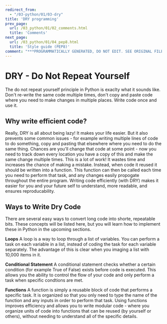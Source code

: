 ```yaml
---
redirect_from:
  - "/03-python/01/03-dry"
title: 'DRY programming'
prev_page:
  url: /03_python/01/02_comments.html
  title: 'Comments'
next_page:
  url: /03_python/01/04_pep8.html
  title: 'Style guide (PEP8)'
comment: "***PROGRAMMATICALLY GENERATED, DO NOT EDIT. SEE ORIGINAL FILES IN /content***"
---
```

# DRY - Do Not Repeat Yourself

The do not repeat yourself principle in Python is exaclty what it sounds like. Don't re-write the same code multiple times, don't copy and paste code where you need to make changes in multiple places. Write code once and use it.

## Why write efficient code?

Really, DRY is all about being lazy! It makes your life easier. But it also prevents some common issues - for example writing multiple lines of code to do something, copy and pasting that elsewhere where you need to do the same thing. Chances are you'll change that code at some point - now you need to track down every location you have a copy of this and make the same change multiple times. This is a lot of work! It wastes time and increases the chance of making a mistake.
Instead, when code it reused it should be written into a function. This function can then be called each time you need to perform that task, and any changes easily propogate throughout the entire program. Writing code efficiently (with DRY) makes it easier for you and your future self to understand, more readable, and ensures reproducability.

## Ways to Write Dry Code

There are several easy ways to convert long code into shorte, repeatable bits. These concepts will be listed here, but you will learn how to implement these in Python in the upcoming sections.

**Loops**
A loop is a way to loop through a list of variables. You can perform a task on each variable in a list, instead of coding the task for each variable separately. The advantage of this is clear when you imaging a list with 10,000 items in it.

**Conditional Statement**
A conditional statement checks whether a certain condition (for example True of False) exists before code is executed. This allows you the ability to control the flow of your code and only perform a task when specific condtions are met.

**Functions**
A function is simply a reusable block of code that performs a specific task. It is organized so that you only need to type the name of the function and any inputs in order to perform that task. Using functions improves efficiency and allows you to write modular code - where you organize units of code into functions that can be reused (by yourself or others), without needing to understand all of the specific details.
